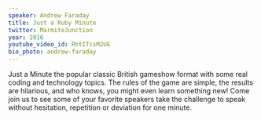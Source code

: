 ```yaml
---
speaker: Andrew Faraday
title: Just a Ruby Minute
twitter: MarmiteJunction
year: 2016
youtube_video_id: RhtITcsM2UE
bio_photo: andrew-faraday
---
```

Just a Minute the popular classic British gameshow format with some real coding and technology topics. The rules of the game are simple, the results are hilarious, and who knows, you might even learn something new! Come join us to see some of your favorite speakers take the challenge to speak without hesitation, repetition or deviation for one minute.

